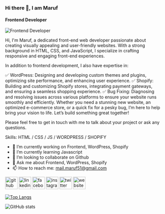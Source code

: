 ### Hi there 👋, I am Maruf
#### Frontend Developer
![Frontend Developer](https://ummahacademy.org/wp-content/uploads/2024/08/homepage_modified_4-2048x1151.jpg)

Hi, I'm Maruf, a dedicated front-end web developer passionate about creating visually appealing and user-friendly websites. With a strong background in HTML, CSS, and JavaScript, I specialize in crafting responsive and engaging front-end experiences.

In addition to frontend development, I also have expertise in:

✅ WordPress: Designing and developing custom themes and plugins, optimizing site performance, and enhancing user experience.
✅ Shopify: Building and customizing Shopify stores, integrating payment gateways, and ensuring a seamless shopping experience.
✅ Bug Fixing: Diagnosing and resolving issues across various platforms to ensure your website runs smoothly and efficiently. Whether you need a stunning new website, an optimized e-commerce store, or a quick fix for a pesky bug, I’m here to help bring your vision to life. Let’s build something great together!

Please feel free to get in touch with me to talk about your project or ask any questions.

Skills: HTML / CSS / JS / WORDPRESS / SHOPIFY

- 🔭 I’m currently working on Frontend, WordPress, Shopify 
- 🌱 I’m currently learning Javascript 
- 👯 I’m looking to collaborate on Github 
- 💬 Ask me about Frontend, WordPress, Shopify 
- 📫 How to reach me: mail.maruf51@gmail.com 


[<img src='https://cdn.jsdelivr.net/npm/simple-icons@3.0.1/icons/github.svg' alt='github' height='40'>](https://github.com/expromaruf)  [<img src='https://cdn.jsdelivr.net/npm/simple-icons@3.0.1/icons/linkedin.svg' alt='linkedin' height='40'>](https://www.linkedin.com/in/marufahmmed51/)  [<img src='https://cdn.jsdelivr.net/npm/simple-icons@3.0.1/icons/facebook.svg' alt='facebook' height='40'>](https://www.facebook.com/maruf.ahmmed26)  [<img src='https://cdn.jsdelivr.net/npm/simple-icons@3.0.1/icons/instagram.svg' alt='instagram' height='40'>](https://www.instagram.com/expromaruf/)  [<img src='https://cdn.jsdelivr.net/npm/simple-icons@3.0.1/icons/twitter.svg' alt='twitter' height='40'>](https://twitter.com/expromaruf)  [<img src='https://cdn.jsdelivr.net/npm/simple-icons@3.0.1/icons/icloud.svg' alt='website' height='40'>](https://portfolio-maruf.com/)  

[![Top Langs](https://github-readme-stats.vercel.app/api/top-langs/?username=expromaruf)](https://github.com/anuraghazra/github-readme-stats)

![GitHub stats](https://github-readme-stats.vercel.app/api?username=expromaruf&show_icons=true)  

